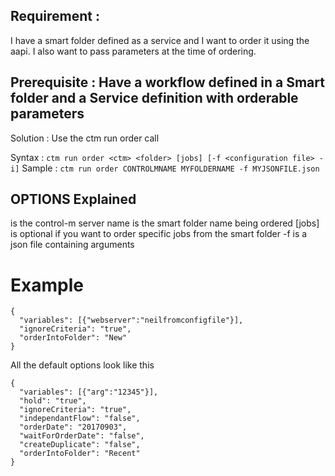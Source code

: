 

## Requirement : 
I have a smart folder defined as a service and I want to order it using the aapi. I also want to pass parameters at the time of ordering.

## Prerequisite : Have a workflow defined in a Smart folder and a Service definition with orderable parameters
Solution : Use the ctm run order call

Syntax :
```ctm run order <ctm> <folder> [jobs] [-f <configuration file> -i]```
Sample : 
```ctm run order CONTROLMNAME MYFOLDERNAME -f MYJSONFILE.json```

## OPTIONS Explained
<ctm> is the control-m server name
<folder> is the smart folder name being ordered
[jobs] is optional if you want to order specific jobs from the smart folder
-f is a json file containing arguments

# Example 

```
{
  "variables": [{"webserver":"neilfromconfigfile"}],
  "ignoreCriteria": "true",
  "orderIntoFolder": "New"
}
```

All the default options look like this 

```
{
  "variables": [{"arg":"12345"}],
  "hold": "true",
  "ignoreCriteria": "true",
  "independantFlow": "false",
  "orderDate": "20170903",
  "waitForOrderDate": "false",
  "createDuplicate": "false",
  "orderIntoFolder": "Recent"
}
```

